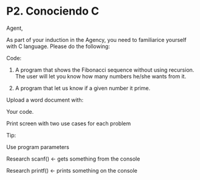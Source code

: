 # P2. Conociendo C
Agent,

As part of your induction in the Agency, you need to familiarice yourself with C language.  Please do the following:

Code:

1.  A program that shows the Fibonacci sequence without using recursion. The user will let you know how many numbers he/she wants from it.

2. A program that let us know if a given number it prime.

 

Upload a word document with:

Your code.

Print screen with two use cases for each problem



Tip:

Use program parameters

Research scanf() <- gets something from the console

Research printf() <- prints something on the console
